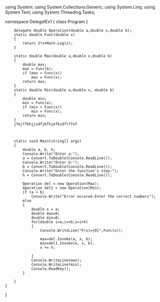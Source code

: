 using System;
using System.Collections.Generic;
using System.Linq;
using System.Text;
using System.Threading.Tasks;

namespace DelegatEx1
{
    class Program
    {

        delegate double Operation(double a,double x,double b);
        static double Func(double x)
        {
            return 2*x+Math.Log(x);
        }

        static double Max(double a,double x,double b)
        {
            double max;
            max = Func(b);
            if (max < Func(x))
                max = Func(x);
            return max;
        }
        static double Min(double a,double x, double b)
        {
            double min;
            min = Func(a);
            if (min > Func(x))
                min = Func(x);
            return min;
        }
        jfejffkhjjsdfjkfkjefksdflffvf



        static void Main(string[] args)
        {
            double a, b, h;
            Console.Write("Enter a:");
            a = Convert.ToDouble(Console.ReadLine());
            Console.Write("Enter b:");
            b = Convert.ToDouble(Console.ReadLine());
            Console.Write("Enter the function's step:");
            h = Convert.ToDouble(Console.ReadLine());

            Operation del = new Operation(Max);
            Operation del1 = new Operation(Min);
            if (a > b)
                Console.Write("Error occured.Enter the correct numbers");
            else
            {
                double x = a;
                double max=0;
                double min=0;
                for(double i=a;i<=b;i=i+h)
                {
                    Console.WriteLine("F(x)={0}",Func(x));

                    max=del.Invoke(a, x, b);
                    min=del1.Invoke(a, x, b);
                    x += h;

                }
                Console.WriteLine(max);
                Console.WriteLine(min);
                Console.ReadKey();
            }

        }
    }
}
